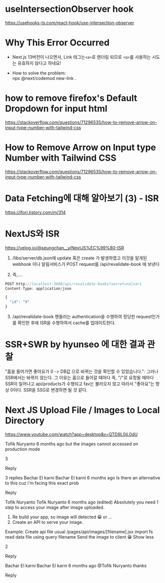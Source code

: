 # useIntersectionObserver hook

https://usehooks-ts.com/react-hook/use-intersection-observer

# Why This Error Occurred

- Next.js 13버전이 나오면서, Link 태그는`<a>`로 렌더링 되므로 `<a>`를 사용하는 시도는 유효하지 않다고 하네요!

- How to solve the problem: <br />
  npx @next/codemod new-link .

# how to remove firefox's Default Dropdown for input html

https://stackoverflow.com/questions/71296535/how-to-remove-arrow-on-input-type-number-with-tailwind-css

# How to Remove Arrow on Input type Number with Tailwind CSS

https://stackoverflow.com/questions/71296535/how-to-remove-arrow-on-input-type-number-with-tailwind-css

# Data Fetching에 대해 알아보기 (3) - ISR

https://jforj.tistory.com/m/314

# NextJS와 ISR

https://velog.io/@seungchan__y/NextJS%EC%99%80-ISR

1. /libs/server/db.json에 update 혹은 create 가 발생하였고 이것을 알게된 webhook 이나 알림서비스가 POST request를 /api/revalidate-book 에 보낸다

2. 즉,....

```js
POST http://localhost:3000/api/revalidate-books?secret=nalnari
Content-Type: application/json

{
  "id": "9"
}
```

3. /api/revalidate-book 핸들러는 authentication을 수행하여 정당한 request인가를 확인한 후에 ISR을 수행하여서 cache를 업데이트한다.

# SSR+SWR by hyunseo 에 대한 결과 관찰

"홈을 들어가면 좋아요가 0 -> DB값 으로 바뀌는 것을 확인할 수 있었습니다.": 그러나 SSR에서는 바뀌지 않는다. 그 이유는 홈으로 들어갈 때마다 즉, "/"로 요청될 때마다
SSR이 일어나고 api/products가 수행되고 fav는 불러오지 않고 따라서 "좋아요"는 항상 0이다. SSR을 SSG로 변경하면 될 것 같다.

# Next JS Upload File / Images to Local Directory

https://www.youtube.com/watch?app=desktop&v=QTD9L0jL0dU

Tofik Nuryanto
6 months ago
but the images cannot accessed on production mode

3

Reply

3 replies
Bachar El karni
Bachar El karni
6 months ago
Is there an alternative to this cuz i'm facing this exact prob

Reply

Tofik Nuryanto
Tofik Nuryanto
6 months ago (edited)
Absolutely you need 1 step to access your image after image uploaded.

1. Re build your app, so image will detected 😁 or ...
2. Create an API to serve your image.

Example:
Create api file usual /pages/api/images/[filename].jsx
import fs
read data file using query filename
Send the image to client
😁
Show less

2

Reply

Bachar El karni
Bachar El karni
6 months ago
@Tofik Nuryanto thanks

Reply
